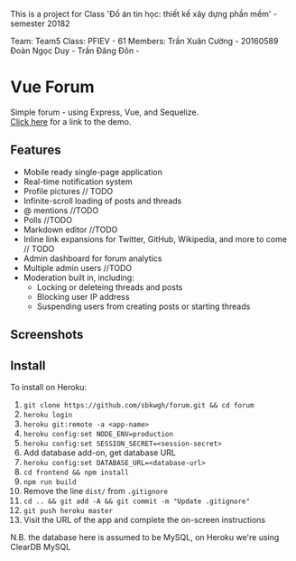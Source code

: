 This is a project for Class 'Đồ án tin học: thiết kế xây dựng phần mềm' - semester 20182

Team: Team5 
Class: PFIEV - 61 
Members: 
 Trần Xuân Cường - 20160589
 Đoàn Ngọc Duy   - 
 Trần Đăng Đôn	 - 

# Vue Forum

Simple forum - using Express, Vue, and Sequelize.    
[Click here](https://my-test-forum123.herokuapp.com/) for a link to the demo.

## Features
* Mobile ready single-page application
* Real-time notification system
* Profile pictures // TODO 
* Infinite-scroll loading of posts and threads
* @ mentions //TODO
* Polls	//TODO
* Markdown editor //TODO
* Inline link expansions for Twitter, GitHub, Wikipedia, and more to come // TODO
* Admin dashboard for forum analytics
* Multiple admin users 	//TODO
* Moderation built in, including:
  * Locking or deleteing threads and posts
  * Blocking user IP address
  * Suspending users from creating posts or starting threads

## Screenshots

## Install

To install on Heroku:

 1. `git clone https://github.com/sbkwgh/forum.git && cd forum`
 2. `heroku login`
 3. `heroku git:remote -a <app-name>`
 4. `heroku config:set NODE_ENV=production`
 5. `heroku config:set SESSION_SECRET=<session-secret>`
 6. Add database add-on, get database URL
 7. `heroku config:set DATABASE_URL=<database-url>`
 8. `cd frontend && npm install`
 9. `npm run build`
 10. Remove the line `dist/` from `.gitignore`
 11. `cd .. && git add -A && git commit -m "Update .gitignore"`
 12. `git push heroku master`
 13. Visit the URL of the app and complete the on-screen instructions

N.B. the database here is assumed to be MySQL, on Heroku we're using ClearDB MySQL 
